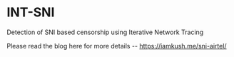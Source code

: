 # INT-SNI
Detection of SNI based censorship using Iterative Network Tracing

Please read the blog here for more details -- https://iamkush.me/sni-airtel/
